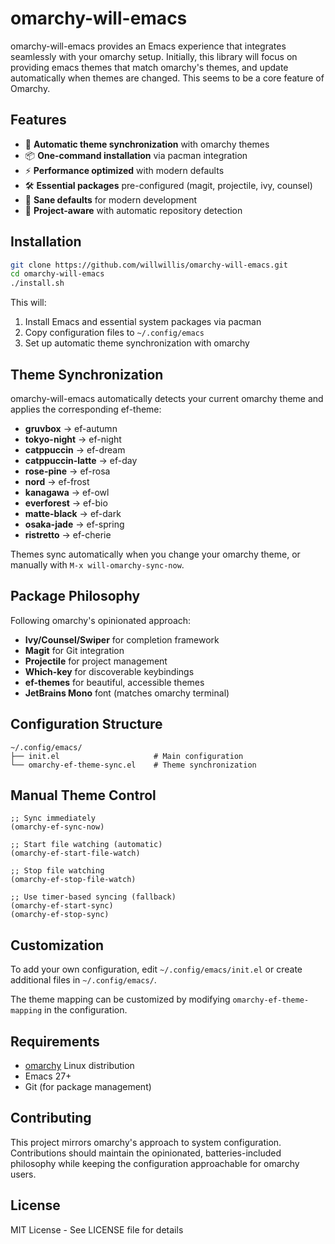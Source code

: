 # omarchy-will-emacs

omarchy-will-emacs provides an Emacs experience that integrates seamlessly with your omarchy setup. Initially, this library will focus on providing emacs themes that match omarchy's themes, and update automatically when themes are changed. This seems to be a core feature of Omarchy.

## Features

- 🎨 **Automatic theme synchronization** with omarchy themes
- 📦 **One-command installation** via pacman integration
- ⚡ **Performance optimized** with modern defaults
- 🛠 **Essential packages** pre-configured (magit, projectile, ivy, counsel)
- 🔧 **Sane defaults** for modern development
- 📁 **Project-aware** with automatic repository detection

## Installation

```bash
git clone https://github.com/willwillis/omarchy-will-emacs.git
cd omarchy-will-emacs
./install.sh
```

This will:
1. Install Emacs and essential system packages via pacman
2. Copy configuration files to `~/.config/emacs`
3. Set up automatic theme synchronization with omarchy

## Theme Synchronization

omarchy-will-emacs automatically detects your current omarchy theme and applies the corresponding ef-theme:

- **gruvbox** → ef-autumn
- **tokyo-night** → ef-night
- **catppuccin** → ef-dream
- **catppuccin-latte** → ef-day
- **rose-pine** → ef-rosa
- **nord** → ef-frost
- **kanagawa** → ef-owl
- **everforest** → ef-bio
- **matte-black** → ef-dark
- **osaka-jade** → ef-spring
- **ristretto** → ef-cherie

Themes sync automatically when you change your omarchy theme, or manually with `M-x will-omarchy-sync-now`.

## Package Philosophy

Following omarchy's opinionated approach:

- **Ivy/Counsel/Swiper** for completion framework
- **Magit** for Git integration
- **Projectile** for project management
- **Which-key** for discoverable keybindings
- **ef-themes** for beautiful, accessible themes
- **JetBrains Mono** font (matches omarchy terminal)

## Configuration Structure

```
~/.config/emacs/
├── init.el                     # Main configuration
└── omarchy-ef-theme-sync.el    # Theme synchronization
```

## Manual Theme Control

```elisp
;; Sync immediately
(omarchy-ef-sync-now)

;; Start file watching (automatic)
(omarchy-ef-start-file-watch)

;; Stop file watching
(omarchy-ef-stop-file-watch)

;; Use timer-based syncing (fallback)
(omarchy-ef-start-sync)
(omarchy-ef-stop-sync)
```

## Customization

To add your own configuration, edit `~/.config/emacs/init.el` or create additional files in `~/.config/emacs/`.

The theme mapping can be customized by modifying `omarchy-ef-theme-mapping` in the configuration.

## Requirements

- [omarchy](https://github.com/willhop/omarchy) Linux distribution
- Emacs 27+
- Git (for package management)

## Contributing

This project mirrors omarchy's approach to system configuration. Contributions should maintain the opinionated, batteries-included philosophy while keeping the configuration approachable for omarchy users.

## License

MIT License - See LICENSE file for details